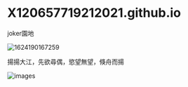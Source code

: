 # X120657719212021.github.io
joker園地

![1624190167259](https://github.com/X120657719212021/X120657719212021.github.io/assets/174402496/64d69c69-aa34-43f9-bbc1-938f70dc3999)

揚揚大江，先欲尋偶，慾望無望，倏舟而揚

![images](https://github.com/X120657719212021/X120657719212021.github.io/assets/174402496/ece9aeab-242c-4e30-8926-0bf59106519f)
